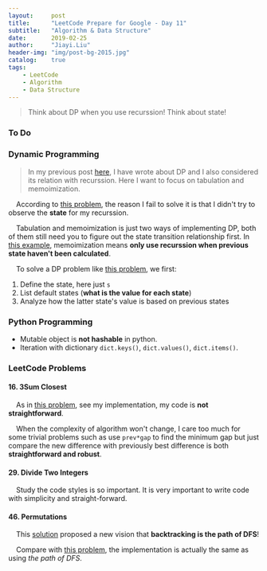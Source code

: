 ```yaml
---
layout:     post
title:      "LeetCode Prepare for Google - Day 11"
subtitle:   "Algorithm & Data Structure"
date:       2019-02-25
author:     "Jiayi.Liu"
header-img: "img/post-bg-2015.jpg"
catalog: 	true
tags:
    - LeetCode
    - Algorithm
    - Data Structure
---
```


> Think about DP when you use recurssion! Think about state!

### To Do


### Dynamic Programming

> In my previous post [here](https://jiayi666.github.io/2019/02/17/leetcode-google3/), I have wrote about DP and I also considered its relation with recurssion. Here I want to focus on tabulation and memoimization.

&nbsp;&nbsp;&nbsp;&nbsp;According to [this problem](https://leetcode.com/problems/word-break/discuss/43995/A-Simple-Python-DP-solution), the reason I fail to solve it is that I didn't try to observe the **state** for my recurssion.

&nbsp;&nbsp;&nbsp;&nbsp;Tabulation and memoimization is just two ways of implementing DP, both of them still need you to figure out the state transition relationship first. In [this example](https://www.geeksforgeeks.org/tabulation-vs-memoizatation/), memoimization means **only use recurssion when previous state haven't been calculated**.

&nbsp;&nbsp;&nbsp;&nbsp;To solve a DP problem like [this problem](https://leetcode.com/problems/word-break/discuss/43995/A-Simple-Python-DP-solution), we first:

1. Define the state, here just `s`
2. List default states (**what is the value for each state**)
3. Analyze how the latter state's value is based on previous states

### Python Programming

* Mutable object is **not hashable** in python.
* Iteration with dictionary `dict.keys()`, `dict.values()`, `dict.items()`.


### LeetCode Problems

#### 16. 3Sum Closest

&nbsp;&nbsp;&nbsp;&nbsp;As in [this problem](https://leetcode.com/problems/3sum-closest/discuss/7871/Python-O(N2)-solution), see my implementation, my code is **not straightforward**. 

&nbsp;&nbsp;&nbsp;&nbsp;When the complexity of algorithm won't change, I care too much for some trivial problems such as use `prev*gap` to find the minimum gap but just compare the new difference with previously best difference is both **straightforward and robust**.

#### 29. Divide Two Integers

&nbsp;&nbsp;&nbsp;&nbsp;Study the code styles is so important. It is very important to write code with simplicity and  straight-forward.

#### 46. Permutations

&nbsp;&nbsp;&nbsp;&nbsp;This [solution](https://leetcode.com/problems/permutations/discuss/18296/Simple-Python-solution-(DFS).) proposed a new vision that **backtracking is the path of DFS**!

&nbsp;&nbsp;&nbsp;&nbsp;Compare with [this problem](https://leetcode.com/problems/letter-combinations-of-a-phone-number/solution/), the implementation is actually the same as using *the path of DFS*.
